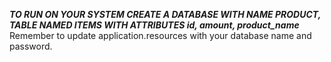***TO RUN ON YOUR SYSTEM CREATE A DATABASE WITH NAME PRODUCT, TABLE NAMED ITEMS WITH ATTRIBUTES id, amount, product_name*** <br />
Remember to update application.resources with your database name and password.
